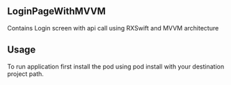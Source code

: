 ## LoginPageWithMVVM
Contains Login screen with api call using RXSwift and MVVM architecture

## Usage
To run application first install the pod using pod install with your destination project path.


